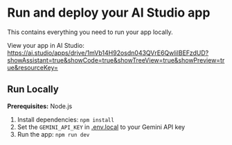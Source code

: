 # Run and deploy your AI Studio app

This contains everything you need to run your app locally.

View your app in AI Studio: https://ai.studio/apps/drive/1mVb14H92osdn043QVrE6QwliIBEFzdUD?showAssistant=true&showCode=true&showTreeView=true&showPreview=true&resourceKey=

## Run Locally

**Prerequisites:**  Node.js


1. Install dependencies:
   `npm install`
2. Set the `GEMINI_API_KEY` in [.env.local](.env.local) to your Gemini API key
3. Run the app:
   `npm run dev`
